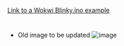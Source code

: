 
[Link to a Wokwi Blinky.ino example](https://wokwi.com/projects/391054939435165697)


#

* Old image to be updated
![image](https://user-images.githubusercontent.com/27758688/181039276-7875b3eb-1b74-4ab2-b3d2-eeda1a08d2d9.png)
